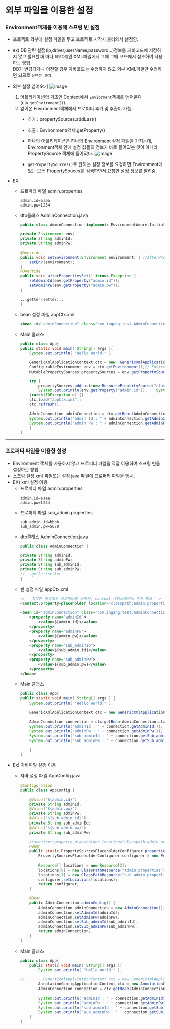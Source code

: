 # 외부 파일을 이용한 설정


### Environment객체를 이용해 스프링 빈 설정
- 프로젝트 외부에 설정 파일을 두고 프로젝트 시작시 불러와서 설정함. 
- ex) DB 관련 설정(ip,driver,userName,password...)정보를 자바코드에 저장하지 않고 필요할때 마다 `외부파일`인 XML파일에서 그때 그때 코드에서 참조하여 사용하는 방법.  
DB가 변경되거나 이전할 경우 자바코드는 수정하지 않고 외부 XML파일만 수정하면 되므로 `유연성 증가`.
- 외부 설정 얻어오기
![image](https://user-images.githubusercontent.com/53293677/66009817-1b71ab00-e4f7-11e9-8058-440a672c4de4.png)
    1. 어플리케이션의 기초인 Context에서 `Enviorment`객체를 얻어온다(ctx.`getEnviroment()`)
    1.  얻어온 Environment객체에서 프로퍼티 추가 및 추출이 가능.  
        - 추가 : propertySources.addLast()
        - 추출 : Environmentr객체.getProperty()  

        - 하나의 어플리케이션은 하나의 Environment 설정 파일을 가지는데, Environment객체 안에 설정 값들의 정보가 바로 들어있는 것이 아니라 PropertySource 객체에 들어있다.
        ![image](https://user-images.githubusercontent.com/53293677/66010302-5e348280-e4f9-11e9-877f-5e583bb697b6.png)
        - `getPropertySources()`로 원하는 설정 정보를 요청하면 Environment에 있는 모든 PropertySouces를 검색하면서 요청한 설정 정보를 알려줌.
         

- EX
    - 프로퍼티 파일  admin.properties    
        ```
        admin.id=aaaa
        admin.pw=1234
        ```
    - dto클래스 AdminConnection.java
        ```java
        public class AdminConnection implements EnvironmentAware,InitializingBean {

	    private Environment env;
	    private String adminId;
	    private String adminPw;

	    @Override
	    public void setEnvironment(Environment environment) { //afterPropertiesSet보다 먼저 호출됨.
		    setEnv(environment);
	    }
	    @Override
	    public void afterPropertiesSet() throws Exception {	
		    setAdminId(env.getProperty("admin.id"));
		    setAdminPw(env.getProperty("admin.pw"));
	    }

        ...getter/setter...
        }
        ```

    - bean 설정 파일 appCtx.xml
        ```xml
        <bean id="adminConnection" class="com.ingang.test.AdminConnection"/>
        ```
    - Main 클래스    
        ```java
        public class App{
        public static void main( String[] args ){
            System.out.println( "Hello World!" );
        
            GenericXmlApplicationContext ctx = new  GenericXmlApplicationContext();
            ConfigurableEnvironment env = ctx.getEnvironment();// Environment는 한 어플리케이션에 한개 존재
            MutablePropertySources propertySources = env.getPropertySources(); //모든 property들.
        
            try {
        	    propertySources.addLast(new ResourcePropertySource("classpath:admin.properties")); //adim.properties 파일에서 작성된 정보를 새로운 프로퍼티로 만들어 기존 프로퍼티들의 마지막에 추가함        
        	    System.out.println(env.getProperty("admin.id"));    System.out.println(env.getProperty("admin.pw"));
            }catch(IOException e) {}
            ctx.load("appCtx.xml");
            ctx.refresh();
        
            AdminConnection adminConnection = ctx.getBean(AdminConnection.class);
            System.out.println("admin Id : " + adminConnection.getAdminId());
            System.out.println("admin Pw : " + adminConnection.getAdminPw());     
            }
        }
        ```
----

### 프로퍼티 파일을 이용한 설정
- Environment 객체를 사용하지 않고 프로퍼티 파일을 직접 이용하여 스프링 빈을 설정하는 방법.
- 스프링 설정 xml 파일또는 설정 java 파일에 프로퍼티 파일을 명시.
- EX) xml 설정 이용
    - 프로퍼티 파일 admin.properties
        ```
        admin.id=aaaa
        admin.pw=1234
        ```
    - 프로퍼티 파일 sub_admin.properties   
        ```
        sub_admin.id=bbbb
        sub_admin.pw=5678
        ```
    - dto클래스 AdminConnection.java
        ```java
        public class AdminConnection {

	    private String adminId;
	    private String adminPw;
	    private String sub_adminId;
	    private String sub_adminPw;
	    //...getter/setter
        }
        ```
    - 빈 설정 파일 appCtx.xml
        ```xml
        <!-- 지정한 파일에서 프로퍼티를 가져옴, context 네임스페이스 추가 필요 -->
        <context:property-placeholder location="classpath:admin.properties, classpath:sub_admin.properties"/> 

        <bean id="adminConnection" class="com.ingang.test.AdminConnection">
	        <property name="adminId">
    		    <value>${admin.id}</value>
    	    </property>
            <property name="adminPw">
                <value>${admin.pw}</value>
            </property>
            <property name="sub_adminId">
                <value>${sub_admin.id}</value>
            </property>
            <property name="sub_adminPw">
                <value>${sub_admin.pw}</value>
            </property>	
        </bean>
        ```
    - Main 클래스
        ```java
        public class App{
        public static void main( String[] args ) {
            System.out.println( "Hello World!" );
            
            GenericXmlApplicationContext ctx = new GenericXmlApplicationContext("appCtx.xml");
            
            AdminConnection connection = ctx.getBean(AdminConnection.class);
            System.out.println("adminId : " + connection.getAdminId());
            System.out.println("adminPw : " + connection.getAdminPw());
            System.out.println("sub_adminId : " + connection.getSub_adminId());
            System.out.println("sub_adminPw : " + connection.getSub_adminPw());
            
            }
        }
        ```
- Ex) 자바파일 설정 이용
    - 자바 설정 파일 AppConfig.java
        ```java
        @Configuration
        public class AppConfig {
            
            @Value("${admin.id}")
            private String adminId;
            @Value("${admin.pw}")
            private String adminPw;
            @Value("${sub_admin.id}")
            private String sub_adminId;
            @Value("${sub_admin.pw}")
            private String sub_adminPw;
            
            /*<context:property-placeholder location="classpath:admin.properties, classpath:sub_admin.properties"/>의 역할 */
            @Bean
            public static PropertySourcesPlaceholderConfigurer properties() {
                PropertySourcesPlaceholderConfigurer configurer = new PropertySourcesPlaceholderConfigurer();
                
                Resource[] locations = new Resource[2];
                locations[0] = new ClassPathResource("admin.properties");
                locations[1] = new ClassPathResource("sub_admin.properties");
                configurer.setLocations(locations);                
                return configurer;
            }
            
            @Bean
            public AdminConnection adminConfig() {
                AdminConnection adminConnection = new AdminConnection();
                adminConnection.setAdminId(adminId);
                adminConnection.setAdminPw(adminPw);
                adminConnection.setSub_adminId(sub_adminId);
                adminConnection.setSub_adminPw(sub_adminPw);
                return adminConnection;
            }
        }
        ```

    - Main 클래스
        ```java
        public class App{
            public static void main( String[] args ){
                System.out.println( "Hello World!" );
                
        //        GenericXmlApplicationContext ctx = new GenericXmlApplicationContext("appCtx.xml");
                AnnotationConfigApplicationContext ctx = new AnnotationConfigApplicationContext(AppConfig.class);
                AdminConnection connection = ctx.getBean(AdminConnection.class);
                
                System.out.println("adminId : " + connection.getAdminId());
                System.out.println("adminPw : " + connection.getAdminPw());
                System.out.println("sub_adminId : " + connection.getSub_adminId());
                System.out.println("sub_adminPw : " + connection.getSub_adminPw());                
            }
        }
        ```